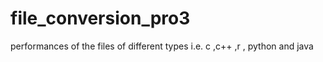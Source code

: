 # file_conversion_pro3
performances of the files of different types i.e. c ,c++ ,r , python and java

